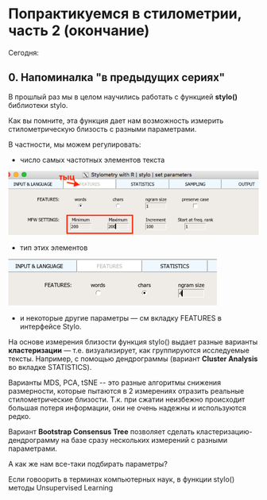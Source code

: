 # Попрактикуемся в стилометрии, часть  2 (окончание)

Сегодня:


## 0. Напоминалка "в предыдущих сериях"

В прошлый раз мы в целом научились работать с функцией **stylo()** библиотеки stylo. 

Как вы помните, эта функция дает нам возможность измерить стилометрическую близость с разными параметрами. 

В частности, мы можем регулировать:

* число самых частотных элементов текста 

![set200](pics/set200mfw.png)

* тип этих элементов

![pic](pics/words2chars.png)

* и некоторые другие параметры — см вкладку FEATURES в  интерфейсе Stylo. 


На основе измерения близости функция stylo() выдает разные варианты **кластеризации** — т.е. визуализирует, как группируются исследуемые тексты.
Например, с помощью дендрограммы (вариант **Cluster Analysis** во вкладке STATISTICS). 

Варианты MDS, PCA, tSNE -- это разные алгоритмы снижения размерности, которые пытаются в 2 измерениях отразить реальные стилометрические близости. Т.к. при сжатии неизбежно происходит большая потеря информации, они не очень надежны и используются редко.

Вариант **Bootstrap Consensus Tree** позволяет сделать кластеризацию-дендрограмму на базе сразу нескольких измерений с разными параметрами. 

А как же нам все-таки подбирать параметры? 


Если говоорить в терминах компьютерных наук, в функции stylo() методы Unsupervised Learning 